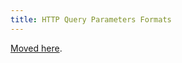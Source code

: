 ```yaml
---
title: HTTP Query Parameters Formats
---
```


[Moved here](https://docs.misakey.com/docs/references/overview#pagination).